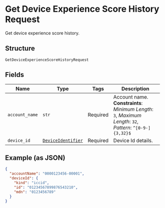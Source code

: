 
# Get Device Experience Score History Request

Get device experience score history.

## Structure

`GetDeviceExperienceScoreHistoryRequest`

## Fields

| Name | Type | Tags | Description |
|  --- | --- | --- | --- |
| `account_name` | `str` | Required | Account name.<br>**Constraints**: *Minimum Length*: `3`, *Maximum Length*: `32`, *Pattern*: `^[0-9-]{3,32}$` |
| `device_id` | [`DeviceIdentifier`](../../doc/models/device-identifier.md) | Required | Device Id details. |

## Example (as JSON)

```json
{
  "accountName": "0000123456-00001",
  "deviceId": {
    "kind": "iccid",
    "id": "01234567899876543210",
    "mdn": "0123456789"
  }
}
```

